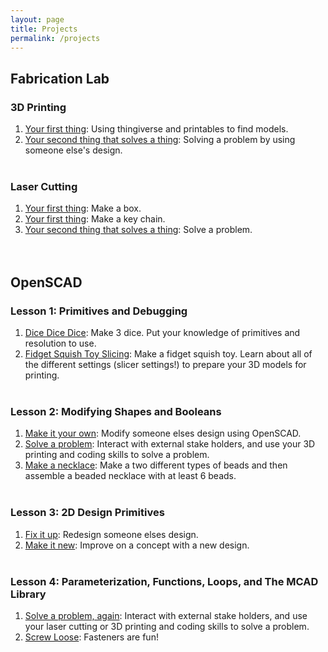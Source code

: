 ```yaml
---
layout: page
title: Projects
permalink: /projects
---
```


## Fabrication Lab
### 3D Printing
1. [Your first thing](https://github.com/funkonaut/openSCAD_lessons): Using thingiverse and printables to find models.
2. [Your second thing that solves a thing](https://github.com/funkonaut/openSCAD_lessons): Solving a problem by using someone else's design.
<br><br>

### Laser Cutting
1. [Your first thing](https://github.com/funkonaut/openSCAD_lessons): Make a box.
2. [Your first thing](https://github.com/funkonaut/openSCAD_lessons): Make a key chain.
2. [Your second thing that solves a thing](https://github.com/funkonaut/openSCAD_lessons): Solve a problem.
<br><br><br>

## OpenSCAD
### Lesson 1: Primitives and Debugging
1. [Dice Dice Dice](https://github.com/funkonaut/openSCAD_lessons): Make 3 dice. Put your knowledge of primitives and resolution to use. 
2. [Fidget Squish Toy Slicing](https://github.com/funkonaut/openSCAD_lessons): Make a fidget squish toy. Learn about all of the different settings (slicer settings!) to prepare your 3D models for printing.
<br><br>

### Lesson 2: Modifying Shapes and Booleans
1. [Make it your own](https://github.com/funkonaut/openSCAD_lessons): Modify someone elses design using OpenSCAD.
2. [Solve a problem](https://github.com/funkonaut/openSCAD_lessons): Interact with external stake holders, and use your 3D printing and coding skills to solve a problem.
3. [Make a necklace](https://github.com/funkonaut/openSCAD_lessons): Make a two different types of beads and then assemble a beaded necklace with at least 6 beads. 
<br><br>

### Lesson 3: 2D Design Primitives
1. [Fix it up](https://github.com/funkonaut/openSCAD_lessons):  Redesign someone elses design.
2. [Make it new](https://github.com/funkonaut/openSCAD_lessons):  Improve on a concept with a new design.
<br><br>

### Lesson 4: Parameterization, Functions, Loops, and The MCAD Library
1. [Solve a problem, again](https://github.com/funkonaut/openSCAD_lessons): Interact with external stake holders, and use your laser cutting or 3D printing and coding skills to solve a problem.
2. [Screw Loose](https://github.com/funkonaut/openSCAD_lessons): Fasteners are fun!
<br><br>


